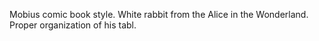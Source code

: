 Mobius comic book style. White rabbit from the Alice in the Wonderland. Proper
organization of his tabl.
